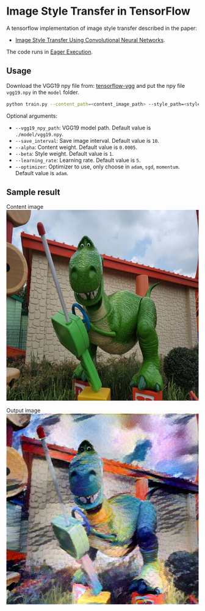 # Image Style Transfer in TensorFlow

A tensorflow implementation of image style transfer described in the paper:
- [Image Style Transfer Using Convolutional Neural Networks](http://openaccess.thecvf.com/content_cvpr_2016/papers/Gatys_Image_Style_Transfer_CVPR_2016_paper.pdf).

The code runs in [Eager Execution](https://www.tensorflow.org/guide/eager).

## Usage

Download the VGG19 npy file from: [tensorflow-vgg](https://github.com/machrisaa/tensorflow-vgg) and put the npy file `vgg19.npy` in the `model` folder.


```bash
python train.py --content_path=<content_image_path> --style_path=<style_image_path> --output_path=<output_path>
```

Optional arguments:

- `--vgg19_npy_path`: VGG19 model path. Default value is `./model/vgg19.npy`.
- `--save_interval`: Save image interval. Default value is `10`.
- `--alpha`: Content weight. Default value is `0.0005`.
- `--beta`: Style weight. Default value is `1`.
- `--learning_rate`: Learning rate. Default value is `5`.
- `--optimizer`: Optimizer to use, only choose in `adam`, `sgd`, `momentum`. Default value is `adam`.

## Sample result
Content image  
<img src="sample/content.jpg" height="500px">

Output image  
<img src="sample/output.jpg" height="500px">













